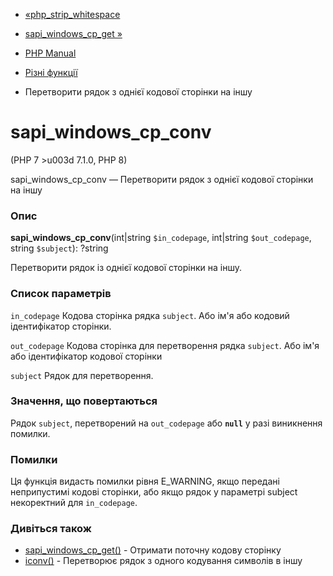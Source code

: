 - [«php_strip_whitespace](function.php-strip-whitespace.md)
- [sapi_windows_cp_get »](function.sapi-windows-cp-get.md)

- [PHP Manual](index.md)
- [Різні функції](ref.misc.md)
- Перетворити рядок з однієї кодової сторінки на іншу

# sapi_windows_cp_conv

(PHP 7 \>u003d 7.1.0, PHP 8)

sapi_windows_cp_conv — Перетворити рядок з однієї кодової сторінки на
іншу

### Опис

**sapi_windows_cp_conv**(int\|string `$in_codepage`, int\|string
`$out_codepage`, string `$subject`): ?string

Перетворити рядок із однієї кодової сторінки на іншу.

### Список параметрів

`in_codepage`
Кодова сторінка рядка `subject`. Або ім'я або кодовий ідентифікатор
сторінки.

`out_codepage`
Кодова сторінка для перетворення рядка `subject`. Або ім'я або
ідентифікатор кодової сторінки

`subject`
Рядок для перетворення.

### Значення, що повертаються

Рядок `subject`, перетворений на `out_codepage` або **`null`**
у разі виникнення помилки.

### Помилки

Ця функція видасть помилки рівня E_WARNING, якщо передані неприпустимі
кодові сторінки, або якщо рядок у параметрі subject некоректний для
`in_codepage`.

### Дивіться також

- [sapi_windows_cp_get()](function.sapi-windows-cp-get.md) -
Отримати поточну кодову сторінку
- [iconv()](function.iconv.md) - Перетворює рядок з одного
кодування символів в іншу

